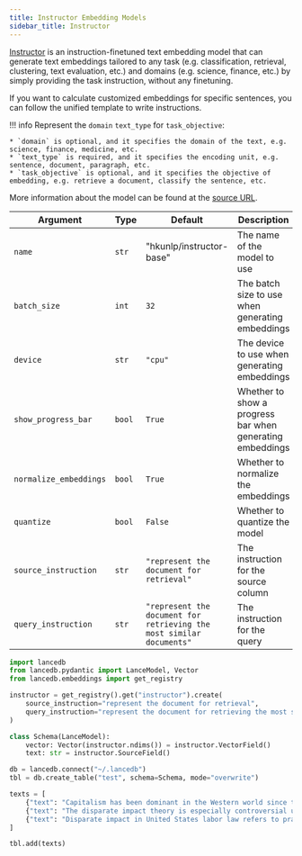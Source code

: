 ```yaml
---
title: Instructor Embedding Models
sidebar_title: Instructor
---
```


[Instructor](https://instructor-embedding.github.io/) is an instruction-finetuned text embedding model that can generate text embeddings tailored to any task (e.g. classification, retrieval, clustering, text evaluation, etc.) and domains (e.g. science, finance, etc.) by simply providing the task instruction, without any finetuning.

If you want to calculate customized embeddings for specific sentences, you can follow the unified template to write instructions.

!!! info
    Represent the `domain` `text_type` for `task_objective`:

    * `domain` is optional, and it specifies the domain of the text, e.g. science, finance, medicine, etc.
    * `text_type` is required, and it specifies the encoding unit, e.g. sentence, document, paragraph, etc.
    * `task_objective` is optional, and it specifies the objective of embedding, e.g. retrieve a document, classify the sentence, etc.

More information about the model can be found at the [source URL](https://github.com/xlang-ai/instructor-embedding).

| Argument | Type | Default | Description |
|---|---|---|---|
| `name` | `str` | "hkunlp/instructor-base" | The name of the model to use |
| `batch_size` | `int` | `32` | The batch size to use when generating embeddings |
| `device` | `str` | `"cpu"` | The device to use when generating embeddings |
| `show_progress_bar` | `bool` | `True` | Whether to show a progress bar when generating embeddings |
| `normalize_embeddings` | `bool` | `True` | Whether to normalize the embeddings |
| `quantize` | `bool` | `False` | Whether to quantize the model |
| `source_instruction` | `str` | `"represent the document for retrieval"` | The instruction for the source column |
| `query_instruction` | `str` | `"represent the document for retrieving the most similar documents"` | The instruction for the query |



```python
import lancedb
from lancedb.pydantic import LanceModel, Vector
from lancedb.embeddings import get_registry

instructor = get_registry().get("instructor").create(
    source_instruction="represent the document for retrieval",
    query_instruction="represent the document for retrieving the most similar documents"
)

class Schema(LanceModel):
    vector: Vector(instructor.ndims()) = instructor.VectorField()
    text: str = instructor.SourceField()

db = lancedb.connect("~/.lancedb")
tbl = db.create_table("test", schema=Schema, mode="overwrite")

texts = [
    {"text": "Capitalism has been dominant in the Western world since the end of feudalism."},
    {"text": "The disparate impact theory is especially controversial under the Fair Housing Act."},
    {"text": "Disparate impact in United States labor law refers to practices in employment."}
]

tbl.add(texts)
```